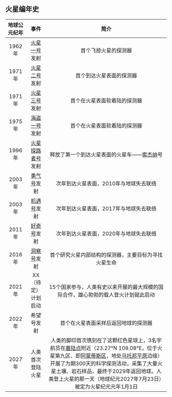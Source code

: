 ## 火星编年史

| 地球公元纪年 |    事件               |  简介   |
| :--------:   | :-----:               | :----:  |
| 1962年       | [火星一号](http://en.wikipedia.org/wiki/Mars_1)发射          |  首个飞掠火星的探测器     |
| 1971年       | [火星二号](http://en.wikipedia.org/wiki/Mars_2)发射          |  首个到达火星表面的探测器   |
| 1971年       | [火星三号](http://en.wikipedia.org/wiki/Mars_3)发射          |  首个在火星表面软着陆的探测器   |
| 1975年       | [海盗一号](http://en.wikipedia.org/wiki/Viking_1)发射          |  首个在火星表面软着陆的探测器  |
| 1996年       | [火星探路者号](http://en.wikipedia.org/wiki/Mars_Pathfinder)发射      |  释放了第一个到达火星表面的火星车——[索杰纳](http://en.wikipedia.org/wiki/Sojourner_(rover))号 |
| 2003年       | [勇气号](http://en.wikipedia.org/wiki/Spirit_(rover))发射            |  次年到达火星表面，2010年与地球失去联络 |
| 2003年       | [机遇号](http://en.wikipedia.org/wiki/Opportunity_(rover))发射            |  次年到达火星表面，2017年与地球失去联络 |
| 2011年       | [好奇号](http://en.wikipedia.org/wiki/Curiosity_(rover))发射            |  次年到达火星表面，2020年与地球失去联络 |
| 2016年       | [洞察号](http://en.wikipedia.org/wiki/InSight)发射            |  首个研究火星内部结构的探测器，主要目标为寻找火星生命 |
| 2021年       | XX（待定）计划启动    |  15个国家参与，人类有史以来开展的最大规模的国际合作，雄心勃勃的载人登火计划就此启动 |
| 2022年       | 希望号发射            |  首个在火星表面采样后返回地球的探测器 |
| 2027年       | 人类首次登陆火星      |  人类的脚印首次镌刻在了这颗红色星球上，3名宇航员在[着陆点](https://github.com/InterImm/InterImmBook/blob/master/book/resources/landing_spot.png)附近（23.27°N 109.08°E，位于火星第九区、即[阿蒙蒂斯区](http://en.wikipedia.org/wiki/Amenthes_quadrangle)，地处[乌托邦平原](http://en.wikipedia.org/wiki/Utopia_Planitia)边缘）开展了为期300天的科学探测活动，采集了大量火星土壤、岩石样品，最终于2029年返回地球。人类登上火星的那一天（地球纪元2027年7月23日）被定为火星纪元元年1月1日|
